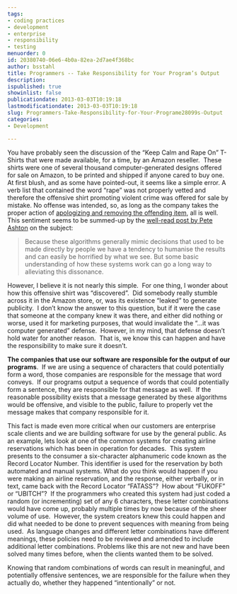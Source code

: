 ```yaml
---
tags:
- coding practices
- development
- enterprise
- responsibility
- testing
menuorder: 0
id: 20380740-06e6-4b0a-82ea-2d7ae4f368bc
author: bsstahl
title: Programmers -- Take Responsibility for Your Program’s Output
description: 
ispublished: true
showinlist: false
publicationdate: 2013-03-03T10:19:18
lastmodificationdate: 2013-03-03T10:19:18
slug: Programmers-Take-Responsibility-for-Your-Programe28099s-Output
categories:
- Development

---
```


You have probably seen the discussion of the “Keep Calm and Rape On” T-Shirts that were made available, for a time, by an Amazon reseller.  These shirts were one of several thousand computer-generated designs offered for sale on Amazon, to be printed and shipped if anyone cared to buy one.  At first blush, and as some have pointed-out, it seems like a simple error. A verb list that contained the word “rape” was not properly vetted and therefore the offensive shirt promoting violent crime was offered for sale by mistake. No offense was intended, so, as long as the company takes the proper action of [apologizing and removing the offending item](http://www.solidgoldbomb.com/pages/our-apology), all is well.  This sentiment seems to be summed-up by the [well-read post by Pete Ashton](http://iam.peteashton.com/keep-calm-rape-tshirt-amazon/) on the subject:


> Because these algorithms generally mimic decisions that used to be made directly by people we have a tendency to humanise the results and can easily be horrified by what we see. But some basic understanding of how these systems work can go a long way to alleviating this dissonance.


However, I believe it is not nearly this simple.  For one thing, I wonder about how this offensive shirt was “discovered”.  Did somebody really stumble across it in the Amazon store, or, was its existence “leaked” to generate publicity.  I don’t know the answer to this question, but if it were the case that someone at the company knew it was there, and either did nothing or worse, used it for marketing purposes, that would invalidate the “…it was computer generated” defense.  However, in my mind, that defense doesn’t hold water for another reason.  That is, we know this can happen and have the responsibility to make sure it doesn’t.

**The companies that use our software are responsible for the output of our programs**.  If we are using a sequence of characters that could potentially form a word, those companies are responsible for the message that word conveys.  If our programs output a sequence of words that could potentially form a sentence, they are responsible for that message as well.  If the reasonable possibility exists that a message generated by these algorithms would be offensive, and visible to the public, failure to properly vet the message makes that company responsible for it.

This fact is made even more critical when our customers are enterprise scale clients and we are building software for use by the general public. As an example, lets look at one of the common systems for creating airline reservations which has been in operation for decades.  This system presents to the consumer a six-character alphanumeric code known as the Record Locator Number. This identifier is used for the reservation by both automated and manual systems. What do you think would happen if you were making an airline reservation, and the response, either verbally, or in text, came back with the Record Locator “FATASS”?  How about “FUKOFF” or “UBITCH”?  If the programmers who created this system had just coded a random (or incrementing) set of any 6 characters, these letter combinations would have come up, probably multiple times by now because of the sheer volume of use.  However, the system creators knew this could happen and did what needed to be done to prevent sequences with meaning from being used.  As language changes and different letter combinations have different meanings, these policies need to be reviewed and amended to include additional letter combinations. Problems like this are not new and have been solved many times before, when the clients wanted them to be solved.

Knowing that random combinations of words can result in meaningful, and potentially offensive sentences, we are responsible for the failure when they actually do, whether they happened “intentionally” or not.

